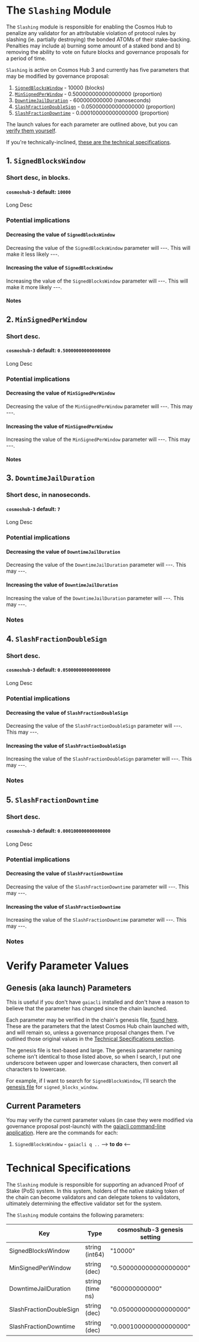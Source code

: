 # The `Slashing` Module

The `Slashing` module is responsible for enabling the Cosmos Hub to penalize any validator for an attributable violation of protocol rules by slashing (ie. partially destroying) the bonded ATOMs of their stake-backing. Penalties may include a) burning some amount of a staked bond and b) removing the ability to vote on future blocks and governance proposals for a period of time.

`Slashing` is active on Cosmos Hub 3 and currently has five parameters that may be modified by governance proposal:
1. [`SignedBlocksWindow`](#1-SignedBlocksWindow) - 10000 (blocks)
2. [`MinSignedPerWindow`](#2-MinSignedPerWindow) - 0.500000000000000000 (proportion)
3. [`DowntimeJailDuration`](#3-DowntimeJailDuration) - 600000000000 (nanoseconds)
4. [`SlashFractionDoubleSign`](#4-SlashFractionDoubleSign) - 0.050000000000000000 (proportion)
5. [`SlashFractionDowntime`](#5-SlashFractionDowntime) - 0.000100000000000000 (proportion)

The launch values for each parameter are outlined above, but you can [verify them yourself](#verify-parameter-values).

If you're technically-inclined, [these are the technical specifications](#technical-specifications).

## 1. `SignedBlocksWindow`
### Short desc, in blocks.
#### `cosmoshub-3` default: `10000`

Long Desc

### Potential implications
#### Decreasing the value of `SignedBlocksWindow`
Decreasing the value of the `SignedBlocksWindow` parameter will ---. This will make it less likely ---.

#### Increasing the value of `SignedBlocksWindow`
Increasing the value of the `SignedBlocksWindow` parameter will ---. This will make it more likely ---.

#### Notes


## 2. `MinSignedPerWindow`
### Short desc.
#### `cosmoshub-3` default: `0.500000000000000000`

Long Desc

### Potential implications
#### Decreasing the value of `MinSignedPerWindow`
Decreasing the value of the `MinSignedPerWindow` parameter will ---. This may ---.

#### Increasing the value of `MinSignedPerWindow`
Increasing the value of the `MinSignedPerWindow` parameter will ---. This may ---.

#### Notes


## 3. `DowntimeJailDuration`
### Short desc, in nanoseconds.
#### `cosmoshub-3` default: `7`

Long Desc

### Potential implications
#### Decreasing the value of `DowntimeJailDuration`
Decreasing the value of the `DowntimeJailDuration` parameter will ---. This may ---. 

#### Increasing the value of `DowntimeJailDuration`
Increasing the value of the `DowntimeJailDuration` parameter will ---. This may ---. 

### Notes


## 4. `SlashFractionDoubleSign`
### Short desc.
#### `cosmoshub-3` default: `0.050000000000000000`

Long Desc

### Potential implications
#### Decreasing the value of `SlashFractionDoubleSign`
Decreasing the value of the `SlashFractionDoubleSign` parameter will ---. This may ---. 

#### Increasing the value of `SlashFractionDoubleSign`
Increasing the value of the `SlashFractionDoubleSign` parameter will ---. This may ---. 

### Notes

## 5. `SlashFractionDowntime`
### Short desc.
#### `cosmoshub-3` default: `0.000100000000000000`

Long Desc

### Potential implications
#### Decreasing the value of `SlashFractionDowntime`
Decreasing the value of the `SlashFractionDowntime` parameter will ---. This may ---. 

#### Increasing the value of `SlashFractionDowntime`
Increasing the value of the `SlashFractionDowntime` parameter will ---. This may ---. 

### Notes

# Verify Parameter Values
## Genesis (aka launch) Parameters
This is useful if you don't have `gaiacli` installed and don't have a reason to believe that the parameter has changed since the chain launched.

Each parameter may be verified in the chain's genesis file, [found here](https://raw.githubusercontent.com/cosmos/launch/master/genesis.json). These are the parameters that the latest Cosmos Hub chain launched with, and will remain so, unless a governance proposal changes them. I've outlined those original values in the [Technical Specifications section](#technical-specifications).

The genesis file is text-based and large. The genesis parameter naming scheme isn't identical to those listed above, so when I search, I put one underscore between upper and lowercase characters, then convert all characters to lowercase.

For example, if I want to search for `SignedBlocksWindow`, I'll search the [genesis file](https://raw.githubusercontent.com/cosmos/launch/master/genesis.json) for `signed_blocks_window`.

## Current Parameters
You may verify the current parameter values (in case they were modified via governance proposal post-launch) with the [gaiacli command-line application](/gaiacli). Here are the commands for each:
1. `SignedBlocksWindow` - `gaiacli q ..` --> **to do** <--

# Technical Specifications

The `Slashing` module is responsible for supporting an advanced Proof of Stake (PoS) system. In this system, holders of the native staking token of the chain can become validators and can delegate tokens to validators, ultimately determining the effective validator set for the system.

The `Slashing` module contains the following parameters:

| Key           | Type   | cosmoshub-3 genesis setting                |
| ----------------------- | ---------------- | ---------------------- |
| SignedBlocksWindow      | string (int64)   | "10000"                |
| MinSignedPerWindow      | string (dec)     | "0.500000000000000000" |
| DowntimeJailDuration    | string (time ns) | "600000000000"         |
| SlashFractionDoubleSign | string (dec)     | "0.050000000000000000" |
| SlashFractionDowntime   | string (dec)     | "0.000100000000000000" |
